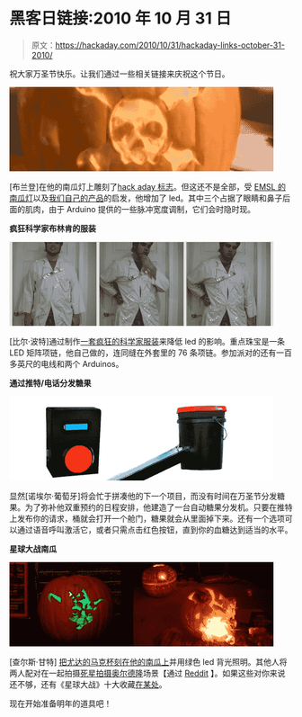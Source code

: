 # 黑客日链接:2010 年 10 月 31 日

> 原文：<https://hackaday.com/2010/10/31/hackaday-links-october-31-2010/>

祝大家万圣节快乐。让我们通过一些相关链接来庆祝这个节日。

![](img/11d0f01af8cc19917b08c8cca61d26a7.png "links-hack-o-lantern")

[布兰登]在他的南瓜灯上雕刻了[hack aday 标志](http://www.youtube.com/watch?v=IP3ZuMsAtHc)。但这还不是全部，受 [EMSL 的南瓜灯](http://hackaday.com/2010/10/22/halloween-props-pumpkin-in-standby-mode/)以及[我们自己的产品](http://hackaday.com/2010/10/26/70-led-matrix-in-a-jack-o-lantern/)的启发，他增加了 led。其中三个占据了眼睛和鼻子后面的肌肉，由于 Arduino 提供的一些脉冲宽度调制，它们会时隐时现。

**疯狂科学家布林肯的服装**

![](img/87e9f57a8616ab6841b8420302402abc.png "links-mad-scientist-coat")

[比尔·波特]通过制作[一套疯狂的科学家服装](http://www.billporter.info/led-lab-coat-3-0/)来降低 led 的影响。重点珠宝是一条 LED 矩阵项链，他自己做的，连同缝在外套里的 76 条项链。参加派对的还有一百多英尺的电线和两个 Arduinos。

**通过推特/电话分发糖果**

**![](img/834387c2d797791fcd60cddb55dfa2e4.png "links-automatic-halloween-candy")**

显然[诺埃尔·葡萄牙]将会忙于拼凑他的下一个项目，而没有时间在万圣节分发糖果。为了弥补他双重预约的日程安排，他建造了一台自动糖果分发机。只要在推特上发布你的请求，桶就会打开一个舱门，糖果就会从里面掉下来。还有一个选项可以通过语音呼叫激活它，或者只需点击红色按钮，直到你的血糖达到适当的水平。

**星球大战南瓜**

![](img/7d775e0d0d63940bb08db88d8fe92da9.png "links-starwars-pumpkins")

[查尔斯·甘特] [把尤达的马克杯刻在他的南瓜上](http://themakersworkbench.com/?q=node/406)并用绿色 led 背光照明。其他人将两人配对在一起拍摄[死星拍摄奥尔德隆](http://i.imgur.com/gEe2y.jpg)场景【通过 [Reddit](http://www.reddit.com/r/pics/comments/dwtzb/thats_no_moon/) 】。如果这些对你来说还不够，还有《星球大战》十大收藏[在某处](http://www.toptenz.net/top-10-star-wars-pumpkin-carvings.php)。

现在开始准备明年的道具吧！